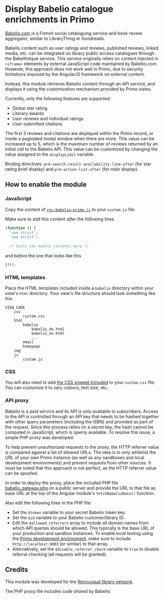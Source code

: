 # Display Babelio catalogue enrichments in Primo

[Babelio.com](https://babelio.com) is a French social cataloguing service and book review aggregator, similar to LibraryThing or Goodreads.

Babelio content such as user ratings and reviews, published reviews, linked media, etc. can be integrated on library public access catalogues 
through the Babelthèque service. This service originally relies on content injected in `<iframe>` elements by external JavaScript code maintained
by Babelio.com. However, this approach does not work well in Primo, due to security limitations imposed by the AngularJS framework on external content.

Instead, this module retrieves Babelio content through an API service, and displays it using the customization
mechanism provided by Primo views.

Currently, only the following features are supported:
* Global star rating
* Literary awards
* User reviews and individual ratings
* User-submitted citations

The first 3 reviews and citations are displayed within the Primo record, or inside a paginated modal window when there are more. This value can be increased
up to 5, which is the maximum number of reviews returned by an initial call to the Babelio API. This value can be customized by changing the value assigned to
the `displayLimit` variable.

Binding directives: `prm-search-result-availability-line-after` (for star rating brief display) and `prm-action-list-after` (for main display).

## How to enable the module

### JavaScript

Copy the content of [`rnv-babelio-primo.js`](rnv-babelio-primo.js) to your `custom.js` file.

Make sure to add this content *after* the following lines

```JavaScript
(function () {
  'use strict';
  'use strict';
  
  /* Paste the module contents here */
```

and *before* the one that looks like this

```JavaScript
})();
```

### HTML templates

Place the HTML templates included inside a `babelio` directory within your view's `html` directory. Your view's file structure should look something like this

```
VIEW_CODE
    css
        custom.css
    html
        babelio
            babelio_de.html
            babelio_en.html
            ...
        email
        homepage
    img
    js
        custom.js
```

### CSS

You will also need to add [the CSS snippet included](css/rnv-babelio.css) to your `custom.css` file. You can customize it to vary
colours, text size, etc.

### API proxy

Babelio is a paid service and its API is only available to subscribers. Access to the API is controlled through an API key that needs to be hashed together
with other query parameters (including the ISBN) and provided as part of the request. Since this process relies on a secret key, the hash cannot be computed
in JavaScript, which is openly available. To resolve this issue, a simple PHP proxy was developed.

To help prevent unauthorized requests to the proxy, the HTTP referrer value is compared against a list of allowed URLs. The idea is to only whitelist the URL of your
own Primo instance (as well as any sandboxes and local development environments) and prevent requests from other sources. It must be noted that this approach is not perfect, 
as the HTTP referrer value can be spoofed.

In order to deploy the proxy, place the included PHP file [babelio_gateway.php](babelio_gateway.php) on a public server and provide the URL to that file as base URL
at the top of the Angular module's `fetchBabelioData()` function.

Also edit the following lines in the PHP file:
- Set the `$token` variable to your secret Babelio token key.
- Set the `$id` variable to your Babelio customer/library ID.
- Edit the `$allowed_referrers` array to include all domain names from which API queries should be allowed. This typically is the base URL of your production and sandbox instances. To enable local testing using the [Primo development environment](https://github.com/ExLibrisGroup/primo-explore-devenv), make sure to include `http://localhost:8003` (or similar) to that array.
- Alternatively, set the `$disable_referrer_check` variable to `true` to disable referral checking (all requests will be granted).

## Credits
This module was developed for the [Renouvaud library network](https://www.bcu-lausanne.ch/en/mandats/).

The PHP proxy file includes code shared by Babelio.